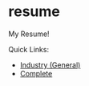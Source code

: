 # resume
My Resume!

Quick Links:
- <a href="https://github.com/haniawni/resume/blob/profesh/multipage/cv_7.pdf">Industry (General)</a>
- <a href="https://github.com/haniawni/resume/blob/master/multipage/cv_7.pdf">Complete</a>
